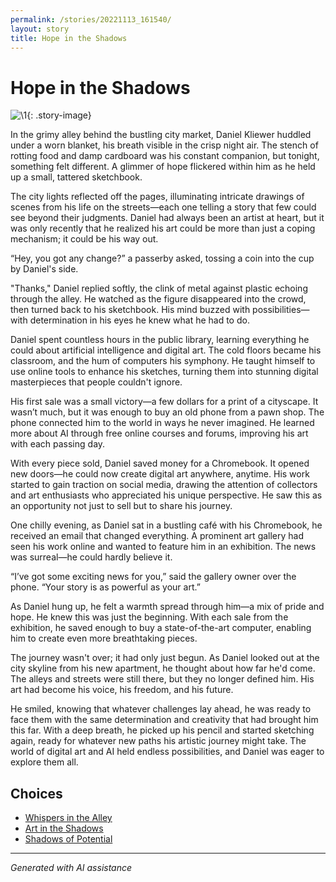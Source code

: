 ```yaml
---
permalink: /stories/20221113_161540/
layout: story
title: Hope in the Shadows
---
```


# Hope in the Shadows

![\1](/input_images/20221113_161540){: .story-image}

In the grimy alley behind the bustling city market, Daniel Kliewer huddled under a worn blanket, his breath visible in the crisp night air. The stench of rotting food and damp cardboard was his constant companion, but tonight, something felt different. A glimmer of hope flickered within him as he held up a small, tattered sketchbook.

The city lights reflected off the pages, illuminating intricate drawings of scenes from his life on the streets—each one telling a story that few could see beyond their judgments. Daniel had always been an artist at heart, but it was only recently that he realized his art could be more than just a coping mechanism; it could be his way out.

“Hey, you got any change?” a passerby asked, tossing a coin into the cup by Daniel's side.

"Thanks," Daniel replied softly, the clink of metal against plastic echoing through the alley. He watched as the figure disappeared into the crowd, then turned back to his sketchbook. His mind buzzed with possibilities—with determination in his eyes he knew what he had to do.

Daniel spent countless hours in the public library, learning everything he could about artificial intelligence and digital art. The cold floors became his classroom, and the hum of computers his symphony. He taught himself to use online tools to enhance his sketches, turning them into stunning digital masterpieces that people couldn't ignore.

His first sale was a small victory—a few dollars for a print of a cityscape. It wasn’t much, but it was enough to buy an old phone from a pawn shop. The phone connected him to the world in ways he never imagined. He learned more about AI through free online courses and forums, improving his art with each passing day.

With every piece sold, Daniel saved money for a Chromebook. It opened new doors—he could now create digital art anywhere, anytime. His work started to gain traction on social media, drawing the attention of collectors and art enthusiasts who appreciated his unique perspective. He saw this as an opportunity not just to sell but to share his journey.

One chilly evening, as Daniel sat in a bustling café with his Chromebook, he received an email that changed everything. A prominent art gallery had seen his work online and wanted to feature him in an exhibition. The news was surreal—he could hardly believe it.

“I’ve got some exciting news for you,” said the gallery owner over the phone. “Your story is as powerful as your art.”

As Daniel hung up, he felt a warmth spread through him—a mix of pride and hope. He knew this was just the beginning. With each sale from the exhibition, he saved enough to buy a state-of-the-art computer, enabling him to create even more breathtaking pieces.

The journey wasn't over; it had only just begun. As Daniel looked out at the city skyline from his new apartment, he thought about how far he'd come. The alleys and streets were still there, but they no longer defined him. His art had become his voice, his freedom, and his future.

He smiled, knowing that whatever challenges lay ahead, he was ready to face them with the same determination and creativity that had brought him this far. With a deep breath, he picked up his pencil and started sketching again, ready for whatever new paths his artistic journey might take. The world of digital art and AI held endless possibilities, and Daniel was eager to explore them all.


## Choices

* [Whispers in the Alley](/stories/B0BHLH14NQ01/)
* [Art in the Shadows](/stories/20221113_162309/)
* [Shadows of Potential](/stories/books-013/)


---
*Generated with AI assistance*
